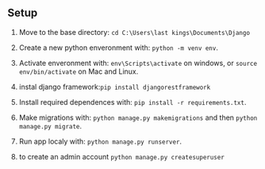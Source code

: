 


## Setup


1. Move to the base directory: ```cd C:\Users\last kings\Documents\Django```

2. Create a new python enveronment with: ```python -m venv env```.

3. Activate enveronment with: ```env\Scripts\activate``` on windows, or ```source env/bin/activate``` on Mac and Linux.

4. instal django framework:``` pip install djangorestframework ```

5. Install required dependences with: ```pip install -r requirements.txt```.

6. Make migrations with: ```python manage.py makemigrations``` and then ```python manage.py migrate```.

7. Run app localy with: ```python manage.py runserver```.

8. to create an admin account ``` python manage.py createsuperuser ```